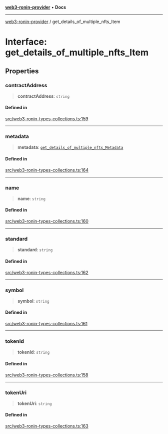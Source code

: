 [**web3-ronin-provider**](../README.md) • **Docs**

***

[web3-ronin-provider](../globals.md) / get\_details\_of\_multiple\_nfts\_Item

# Interface: get\_details\_of\_multiple\_nfts\_Item

## Properties

### contractAddress

> **contractAddress**: `string`

#### Defined in

[src/web3-ronin-types-collections.ts:159](https://github.com/chuacw/web3-ronin-provider/blob/5e9462adf1edb8f1f7982dc5f4e5bd7094a4d6eb/src/web3-ronin-types-collections.ts#L159)

***

### metadata

> **metadata**: [`get_details_of_multiple_nfts_Metadata`](get_details_of_multiple_nfts_Metadata.md)

#### Defined in

[src/web3-ronin-types-collections.ts:164](https://github.com/chuacw/web3-ronin-provider/blob/5e9462adf1edb8f1f7982dc5f4e5bd7094a4d6eb/src/web3-ronin-types-collections.ts#L164)

***

### name

> **name**: `string`

#### Defined in

[src/web3-ronin-types-collections.ts:160](https://github.com/chuacw/web3-ronin-provider/blob/5e9462adf1edb8f1f7982dc5f4e5bd7094a4d6eb/src/web3-ronin-types-collections.ts#L160)

***

### standard

> **standard**: `string`

#### Defined in

[src/web3-ronin-types-collections.ts:162](https://github.com/chuacw/web3-ronin-provider/blob/5e9462adf1edb8f1f7982dc5f4e5bd7094a4d6eb/src/web3-ronin-types-collections.ts#L162)

***

### symbol

> **symbol**: `string`

#### Defined in

[src/web3-ronin-types-collections.ts:161](https://github.com/chuacw/web3-ronin-provider/blob/5e9462adf1edb8f1f7982dc5f4e5bd7094a4d6eb/src/web3-ronin-types-collections.ts#L161)

***

### tokenId

> **tokenId**: `string`

#### Defined in

[src/web3-ronin-types-collections.ts:158](https://github.com/chuacw/web3-ronin-provider/blob/5e9462adf1edb8f1f7982dc5f4e5bd7094a4d6eb/src/web3-ronin-types-collections.ts#L158)

***

### tokenUri

> **tokenUri**: `string`

#### Defined in

[src/web3-ronin-types-collections.ts:163](https://github.com/chuacw/web3-ronin-provider/blob/5e9462adf1edb8f1f7982dc5f4e5bd7094a4d6eb/src/web3-ronin-types-collections.ts#L163)
